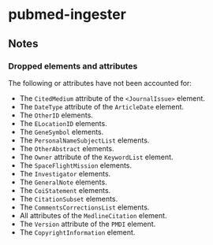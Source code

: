 # pubmed-ingester

## Notes

### Dropped elements and attributes

The following or attributes have not been accounted for:

- The `CitedMedium` attribute of the `<JournalIssue>` element.
- The `DateType` attribute of the `ArticleDate` element.
- The `OtherID` elements.
- The `ELocationID` elements.
- The `GeneSymbol` elements.
- The `PersonalNameSubjectList` elements.
- The `OtherAbstract` elements.
- The `Owner` attribute of the `KeywordList` element.
- The `SpaceFlightMission` elements.
- The `Investigator` elements.
- The `GeneralNote` elements.
- The `CoiStatement` elements.
- The `CitationSubset` elements.
- The `CommentsCorrectionsList` elements.
- All attributes of the `MedlineCitation` element.
- The `Version` attribute of the `PMDI` element.
- The `CopyrightInformation` element.
